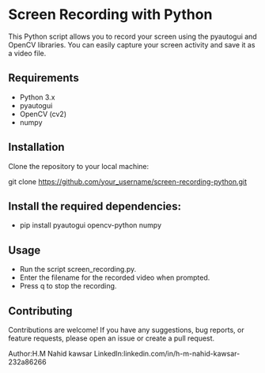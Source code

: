 # Screen Recording with Python
This Python script allows you to record your screen using the pyautogui and OpenCV libraries. You can easily capture your screen activity and save it as a video file.

## Requirements
* Python 3.x
* pyautogui
* OpenCV (cv2)
* numpy
## Installation
Clone the repository to your local machine:

git clone https://github.com/your_username/screen-recording-python.git

## Install the required dependencies:

* pip install pyautogui opencv-python numpy

## Usage
* Run the script screen_recording.py.
* Enter the filename for the recorded video when prompted.
* Press q to stop the recording.

## Contributing
Contributions are welcome! If you have any suggestions, bug reports, or feature requests, please open an issue or create a pull request.

Author:H.M Nahid kawsar
LinkedIn:linkedin.com/in/h-m-nahid-kawsar-232a86266

